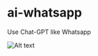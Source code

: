 # ai-whatsapp

Use Chat-GPT like Whatsapp

<img src="/path/to/img.jpg](https://github.com/github-009/ai-whatsapp-app/0-screenshots/single-page-ui.pn)https://github.com/github-009/ai-whatsapp-app/0-screenshots/single-page-ui.pn" alt="Alt text" title="Optional title">


